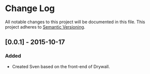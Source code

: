 # Change Log
All notable changes to this project will be documented in this file.
This project adheres to [Semantic Versioning](http://semver.org/).

## [0.0.1] - 2015-10-17
### Added
- Created Sven based on the front-end of Drywall.

[unreleased]: https://github.com/sbignell/sven/compare/v0.0.6...HEAD
[0.0.2]: https://github.com/sbignell/sven/compare/v0.0.1...v0.0.2